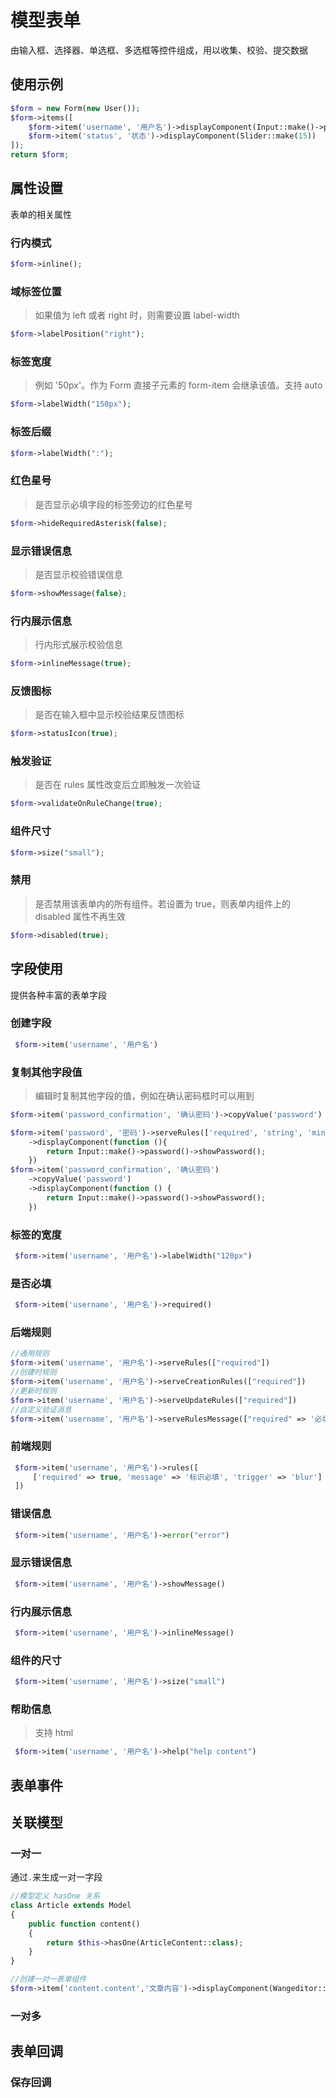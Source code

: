 # 模型表单

由输入框、选择器、单选框、多选框等控件组成，用以收集、校验、提交数据

## 使用示例

``` php
$form = new Form(new User());
$form->items([
    $form->item('username', '用户名')->displayComponent(Input::make()->prefixIcon('el-icon-eleme')),
    $form->item('status', '状态')->displayComponent(Slider::make(15))
]);
return $form;
```

## 属性设置

表单的相关属性

### 行内模式

``` php
$form->inline();
```

### 域标签位置

> 如果值为 left 或者 right 时，则需要设置 label-width

``` php
$form->labelPosition("right");
```

### 标签宽度

> 例如 '50px'。作为 Form 直接子元素的 form-item 会继承该值。支持 auto

``` php
$form->labelWidth("150px");
```

### 标签后缀

``` php
$form->labelWidth(":");
```

### 红色星号

> 是否显示必填字段的标签旁边的红色星号

``` php
$form->hideRequiredAsterisk(false);
```

### 显示错误信息

> 是否显示校验错误信息

``` php
$form->showMessage(false);
```

### 行内展示信息

> 行内形式展示校验信息

``` php
$form->inlineMessage(true);
```

### 反馈图标

> 是否在输入框中显示校验结果反馈图标

``` php
$form->statusIcon(true);
```

### 触发验证

> 是否在 rules 属性改变后立即触发一次验证

``` php
$form->validateOnRuleChange(true);
```

### 组件尺寸

``` php
$form->size("small");
```

### 禁用

> 是否禁用该表单内的所有组件。若设置为 true，则表单内组件上的 disabled 属性不再生效

``` php
$form->disabled(true);
```

## 字段使用

提供各种丰富的表单字段

### 创建字段

``` php
 $form->item('username', '用户名')
```

### 复制其他字段值

> 编辑时复制其他字段的值，例如在确认密码框时可以用到

``` php
$form->item('password_confirmation', '确认密码')->copyValue('password')

$form->item('password', '密码')->serveRules(['required', 'string', 'min:8', 'confirmed'])
    ->displayComponent(function (){
        return Input::make()->password()->showPassword();
    })
$form->item('password_confirmation', '确认密码')
    ->copyValue('password')
    ->displayComponent(function () {
        return Input::make()->password()->showPassword();
    })
```

### 标签的宽度

``` php
 $form->item('username', '用户名')->labelWidth("120px")
```

### 是否必填

``` php
 $form->item('username', '用户名')->required()
```

### 后端规则

``` php
//通用规则
$form->item('username', '用户名')->serveRules(["required"])
//创建时规则
$form->item('username', '用户名')->serveCreationRules(["required"])
//更新时规则
$form->item('username', '用户名')->serveUpdateRules(["required"])
//自定义验证消息
$form->item('username', '用户名')->serveRulesMessage(["required" => '必填'])
```

### 前端规则

``` php
 $form->item('username', '用户名')->rules([
     ['required' => true, 'message' => '标识必填', 'trigger' => 'blur']
 ])
```

### 错误信息

``` php
 $form->item('username', '用户名')->error("error")
```

### 显示错误信息

``` php
 $form->item('username', '用户名')->showMessage()
```

### 行内展示信息

``` php
 $form->item('username', '用户名')->inlineMessage()
```

### 组件的尺寸

``` php
 $form->item('username', '用户名')->size("small")
```

### 帮助信息

> 支持 html

``` php
 $form->item('username', '用户名')->help("help content")
```

## 表单事件

## 关联模型
### 一对一
通过`.`来生成一对一字段
```php
//模型定义 hasOne 关系
class Article extends Model
{
    public function content()
    {
        return $this->hasOne(ArticleContent::class);
    }
}

//创建一对一表单组件
$form->item('content.content','文章内容')->displayComponent(Wangeditor::make())
```
### 一对多



## 表单回调

### 保存回调

###

